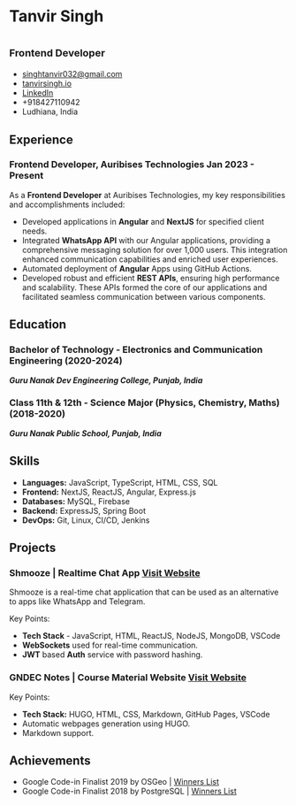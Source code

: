 # Tanvir Singh

# <span style="font-size:18px;"> Frontend Developer</span>

- [singhtanvir032@gmail.com](mailto:singhtanvir032@gmail.com)
- [tanvirsingh.io](https://tanvirsingh.io)
- [LinkedIn](https://www.linkedin.com/in/tanvir-singh-b21032236/)
- +918427110942
- Ludhiana, India

## Experience

### <span>Frontend Developer, Auribises Technologies</span> <span>Jan 2023 - Present</span>

As a **Frontend Developer** at Auribises Technologies, my key responsibilities and accomplishments included:

- Developed applications in **Angular** and **NextJS** for specified client needs.
- Integrated **WhatsApp API** with our Angular applications, providing a comprehensive messaging solution for over 1,000 users. This integration enhanced communication capabilities and enriched user experiences.
- Automated deployment of **Angular** Apps using GitHub Actions.
- Developed robust and efficient **REST APIs**, ensuring high performance and scalability. These APIs formed the core of our applications and facilitated seamless communication between various components.

## Education

### Bachelor of Technology - Electronics and Communication Engineering <span>(2020-2024)</span>

**_Guru Nanak Dev Engineering College, Punjab, India_**

### Class 11th & 12th - Science Major (Physics, Chemistry, Maths) <span>(2018-2020)</span>

**_Guru Nanak Public School, Punjab, India_**

## Skills

- **Languages:** JavaScript, TypeScript, HTML, CSS, SQL
- **Frontend:** NextJS, ReactJS, Angular, Express.js
- **Databases:** MySQL, Firebase
- **Backend:** ExpressJS, Spring Boot
- **DevOps:** Git, Linux, CI/CD, Jenkins

## Projects

### Shmooze | Realtime Chat App [Visit Website](https://shmooze.tanvirsingh.io/)

Shmooze is a real-time chat application that can be used as an alternative to apps like WhatsApp and Telegram.

Key Points:

- **Tech Stack** - JavaScript, HTML, ReactJS, NodeJS, MongoDB, VSCode
- **WebSockets** used for real-time communication.
- **JWT** based **Auth** service with password hashing.

<!-- ### DataMax Drive Share | File Sharing Platform

DataMax is a self-hosted file-sharing platform that can be used to securely share files with other users.

Key Points:

- **Tech Stack** - JavaScript, TypeScript, HTML, ReactJS, MongoDB, VSCode
- **JWT** based **Auth** service with password hashing.
- **AES** encryption for saved files. -->

### GNDEC Notes | Course Material Website [Visit Website](https://www.gndecnotes.com/)

Key Points:

- **Tech Stack:** HUGO, HTML, CSS, Markdown, GitHub Pages, VSCode
- Automatic webpages generation using HUGO.
- Markdown support.

<!-- ## Certifications

- AWS Academy Graduate - AWS Academy Introduction to Cloud Semester 2 | [Certificate](https://www.credly.com/badges/b408c381-10ce-41be-8c22-e0633c33a0ba/public_url)
- AWS Academy Graduate - AWS Academy Introduction to Cloud Semester 1 | [Certificate](https://www.credly.com/badges/47a68ad1-9e88-49bf-bc29-04aacd73ee31/public_url)
- AWS Academy Graduate - AWS Academy Cloud Foundations | [Certificate](https://www.credly.com/badges/e51e16db-cd2d-4f4f-835d-5e42a5f34e98/public_url) -->

## Achievements

- Google Code-in Finalist 2019 by OSGeo | [Winners List](https://codein.withgoogle.com/archive/2019/)
- Google Code-in Finalist 2018 by PostgreSQL | [Winners List](https://codein.withgoogle.com/archive/2018/)
